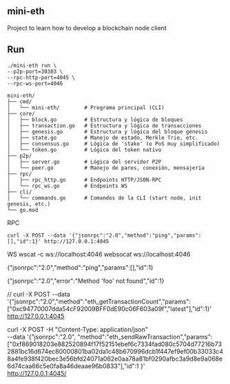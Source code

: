 ## mini-eth
Project to learn how to develop a blockchain node client
## Run


```shell script
./mini-eth run \
--p2p-port=30303 \
--rpc-http-port=4045 \
--rpc-ws-port=4046
```


```
mini-eth/
├── cmd/
│   └── mini-eth/        # Programa principal (CLI)
├── core/
│   ├── block.go         # Estructura y lógica de bloques
│   ├── transaction.go   # Estructura y lógica de transacciones
│   ├── genesis.go       # Estructura y lógica del bloque génesis
│   ├── state.go         # Manejo de estado, Merkle Trie, etc.
│   ├── consensus.go     # Lógica de 'stake' (o PoS muy simplificado)
│   └── token.go         # Lógica del token nativo
├── p2p/
│   ├── server.go        # Lógica del servidor P2P
│   └── peer.go          # Manejo de pares, conexión, mensajería
├── rpc/
│   ├── rpc_http.go      # Endpoints HTTP/JSON-RPC
│   └── rpc_ws.go        # Endpoints WS
├── cli/
│   └── commands.go      # Comandos de la CLI (start node, init genesis, etc.)
└── go.mod
```
RPC

    curl -X POST --data '{"jsonrpc":"2.0","method":"ping","params":[],"id":1}' http://127.0.0.1:4045
WS
    wscat -c ws://localhost:4046
    websocat  ws://localhost:4046

{"jsonrpc":"2.0","method":"ping","params":[],"id":1}

{"jsonrpc":"2.0","error":"Method 'foo' not found","id":1}

//
curl -X POST --data '{"jsonrpc":"2.0","method":"eth_getTransactionCount","params":["0xc94770007dda54cF92009BFF0dE90c06F603a09f","latest"],"id":1}' http://127.0.0.1:4045


curl -X POST -H "Content-Type: application/json" \
--data '{"jsonrpc":"2.0", "method":"eth_sendRawTransaction","params":["0xf869018203e882520894f17f52151ebef6c7334fad080c5704d77216b732881bc16d674ec80000801ba02da1c48b670996dcb1f447ef9ef00b33033c48a4fe938f420bec3e56bfd24071a062e0aa78a81bf0290afbc3a9d8e9a068e6d74caa66c5e0fa8a46deaae96b0833"],"id":1 }' \
http://127.0.0.1:4045/

